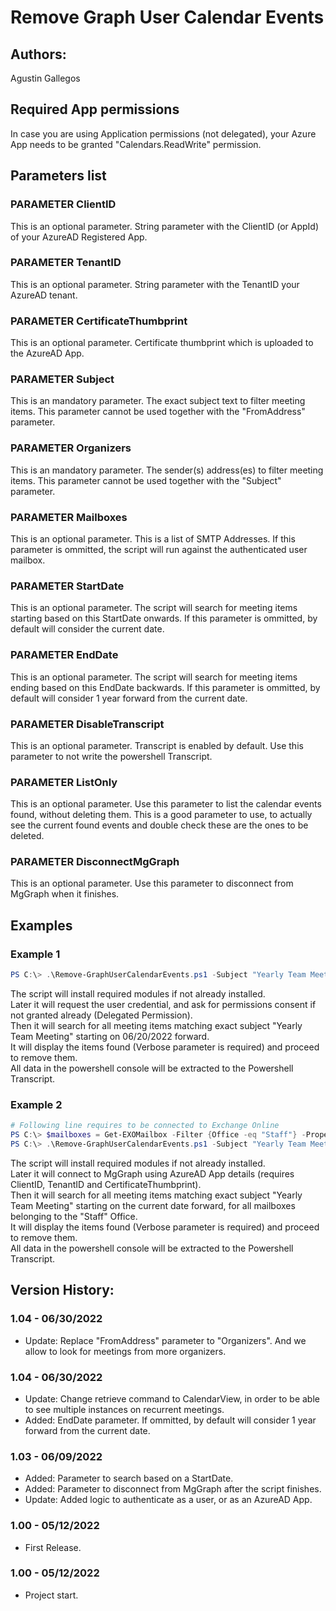 ﻿# Remove Graph User Calendar Events

## Authors:  
Agustin Gallegos  

## Required App permissions  
In case you are using Application permissions (not delegated), your Azure App needs to be granted "Calendars.ReadWrite" permission.  

## Parameters list  

### PARAMETER ClientID
This is an optional parameter. String parameter with the ClientID (or AppId) of your AzureAD Registered App.

### PARAMETER TenantID
This is an optional parameter. String parameter with the TenantID your AzureAD tenant.

### PARAMETER CertificateThumbprint
This is an optional parameter. Certificate thumbprint which is uploaded to the AzureAD App.

### PARAMETER Subject
This is an mandatory parameter. The exact subject text to filter meeting items. This parameter cannot be used together with the "FromAddress" parameter.

### PARAMETER Organizers
This is an mandatory parameter. The sender(s) address(es) to filter meeting items. This parameter cannot be used together with the "Subject" parameter.

### PARAMETER Mailboxes
This is an optional parameter. This is a list of SMTP Addresses. If this parameter is ommitted, the script will run against the authenticated user mailbox.

### PARAMETER StartDate
This is an optional parameter. The script will search for meeting items starting based on this StartDate onwards. If this parameter is ommitted, by default will consider the current date.  

### PARAMETER EndDate
This is an optional parameter. The script will search for meeting items ending based on this EndDate backwards. If this parameter is ommitted, by default will consider 1 year forward from the current date.  

### PARAMETER DisableTranscript
This is an optional parameter. Transcript is enabled by default. Use this parameter to not write the powershell Transcript.

### PARAMETER ListOnly
This is an optional parameter. Use this parameter to list the calendar events found, without deleting them. This is a good parameter to use, to actually see the current found events and double check these are the ones to be deleted.  

### PARAMETER DisconnectMgGraph
This is an optional parameter. Use this parameter to disconnect from MgGraph when it finishes.


## Examples  
### Example 1  
```powershell
PS C:\> .\Remove-GraphUserCalendarEvents.ps1 -Subject "Yearly Team Meeting" -StartDate 06/20/2022 -Verbose
```  
The script will install required modules if not already installed.  
Later it will request the user credential, and ask for permissions consent if not granted already (Delegated Permission).  
Then it will search for all meeting items matching exact subject "Yearly Team Meeting" starting on 06/20/2022 forward.  
It will display the items found (Verbose parameter is required) and proceed to remove them.  
All data in the powershell console will be extracted to the Powershell Transcript.  

### Example 2  
```powershell
# Following line requires to be connected to Exchange Online
PS C:\> $mailboxes = Get-EXOMailbox -Filter {Office -eq "Staff"} -Properties PrimarySMTPAddress | Select-Object PrimarySMTPAddress
PS C:\> .\Remove-GraphUserCalendarEvents.ps1 -Subject "Yearly Team Meeting" -Mailboxes $mailboxes.PrimarySMTPAddress  -ClientID "12345678" -TenantId "abcdefg" -CertificateThumbprint "a1b2c3d4" -Verbose
```
The script will install required modules if not already installed.  
Later it will connect to MgGraph using AzureAD App details (requires ClientID, TenantID and CertificateThumbprint).  
Then it will search for all meeting items matching exact subject "Yearly Team Meeting" starting on the current date forward, for all mailboxes belonging to the "Staff" Office.  
It will display the items found (Verbose parameter is required) and proceed to remove them.  
All data in the powershell console will be extracted to the Powershell Transcript.  

## Version History:
### 1.04 - 06/30/2022
- Update: Replace "FromAddress" parameter to "Organizers". And we allow to look for meetings from more organizers.  
### 1.04 - 06/30/2022
- Update: Change retrieve command to CalendarView, in order to be able to see multiple instances on recurrent meetings.  
- Added: EndDate parameter. If ommitted, by default will consider 1 year forward from the current date.  
### 1.03 - 06/09/2022  
- Added: Parameter to search based on a StartDate.
- Added: Parameter to disconnect from MgGraph after the script finishes.
- Update: Added logic to authenticate as a user, or as an AzureAD App.
### 1.00 - 05/12/2022
 - First Release.
### 1.00 - 05/12/2022
 - Project start.